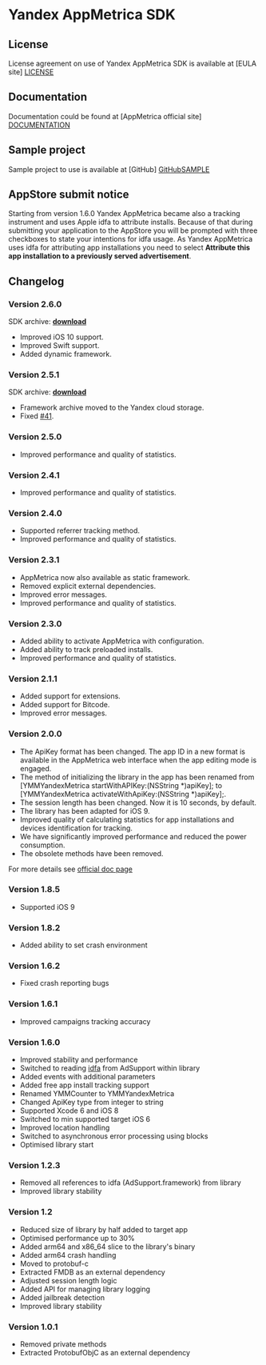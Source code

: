 # Yandex AppMetrica SDK

## License
License agreement on use of Yandex AppMetrica SDK is available at [EULA site] [LICENSE]

## Documentation
Documentation could be found at [AppMetrica official site] [DOCUMENTATION]

## Sample project
Sample project to use is available at [GitHub] [GitHubSAMPLE]

## AppStore submit notice
Starting from version 1.6.0 Yandex AppMetrica became also a tracking instrument and
uses Apple idfa to attribute installs. Because of that during submitting your
application to the AppStore you will be prompted with three checkboxes to state
your intentions for idfa usage.
As Yandex AppMetrica uses idfa for attributing app installations you need to select **Attribute this app installation to a previously served
advertisement**.

## Changelog

### Version 2.6.0
SDK archive: [**download**](https://storage.mds.yandex.net/get-appmetrica-mobile-sdk/50347/YandexMobileMetrica-2.6.0-ios-962cb138-d9c6-4d0f-8d1d-55fc98d81d1d.zip)

* Improved iOS 10 support.
* Improved Swift support.
* Added dynamic framework.

### Version 2.5.1
SDK archive: [**download**](https://storage.mds.yandex.net/get-appmetrica-mobile-sdk/117488/YandexMobileMetrica-2.5.1-ios-ec534922-a996-49c9-adef-96c781d33e07.zip)

* Framework archive moved to the Yandex cloud storage.
* Fixed [#41](https://github.com/yandexmobile/metrica-sdk-ios/issues/41).

### Version 2.5.0
* Improved performance and quality of statistics.

### Version 2.4.1

* Improved performance and quality of statistics.

### Version 2.4.0

* Supported referrer tracking method.
* Improved performance and quality of statistics.

### Version 2.3.1

* AppMetrica now also available as static framework.
* Removed explicit external dependencies.
* Improved error messages.
* Improved performance and quality of statistics.

### Version 2.3.0

* Added ability to activate AppMetrica with configuration.
* Added ability to track preloaded installs.
* Improved performance and quality of statistics.

### Version 2.1.1

* Added support for extensions.
* Added support for Bitcode.
* Improved error messages.

### Version 2.0.0

* The ApiKey format has been changed. The app ID in a new format is available in the AppMetrica web interface when the app editing mode is engaged.
* The method of initializing the library in the app has been renamed from [YMMYandexMetrica startWithAPIKey:(NSString *)apiKey]; to [YMMYandexMetrica activateWithApiKey:(NSString *)apiKey];.
* The session length has been changed. Now it is 10 seconds, by default.
* The library has been adapted for iOS 9.
* Improved quality of calculating statistics for app installations and devices identification for tracking.
* We have significantly improved performance and reduced the power consumption.
* The obsolete methods have been removed.

For more details see [official doc page](https://tech.yandex.com/metrica-mobile-sdk/doc/mobile-sdk-dg/concepts/ios-history-docpage/)

### Version 1.8.5

* Supported iOS 9

### Version 1.8.2

* Added ability to set crash environment

### Version 1.6.2

* Fixed crash reporting bugs

### Version 1.6.1

* Improved campaigns tracking accuracy

### Version 1.6.0
* Improved stability and performance
* Switched to reading [idfa] from AdSupport within library
* Added events with additional parameters
* Added free app install tracking support
* Renamed YMMCounter to YMMYandexMetrica
* Changed ApiKey type from integer to string
* Supported Xcode 6 and iOS 8
* Switched to min supported target iOS 6
* Improved location handling
* Switched to asynchronous error processing using blocks
* Optimised library start

### Version 1.2.3
 * Removed all references to idfa (AdSupport.framework) from library
 * Improved library stability


### Version 1.2
* Reduced size of library by half added to target app
* Optimised performance up to 30%
* Added arm64 and x86_64 slice to the library's binary
* Added arm64 crash handling
* Moved to protobuf-c
* Extracted FMDB as an external dependency
* Adjusted session length logic
* Added API for managing library logging
* Added jailbreak detection
* Improved library stability

### Version 1.0.1
* Removed private methods
* Extracted ProtobufObjC as an external dependency


[LICENSE]: http://legal.yandex.ru/metrica_termsofuse/ "Yandex AppMetrica agreement"
[DOCUMENTATION]: http://api.yandex.com/metrica-mobile-sdk/ "Yandex AppMetrica for Apps documentation"
[GitHubSAMPLE]:https://github.com/yandexmobile/metrica-sample-ios/
[idfa]:https://developer.apple.com/LIBRARY/ios/documentation/AdSupport/Reference/ASIdentifierManager_Ref/index.html#//apple_ref/occ/instp/ASIdentifierManager/advertisingTrackingEnabled
